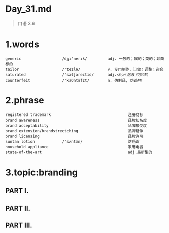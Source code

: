 # Day_31.md
> 口语 3.6

# 1.words
    generic                  /dʒɪ'nerɪk/         adj. 一般的；属的；类的；非商标的
    tailor                   /'teɪlə/            v. 专门制作，订做；调整；迎合
    saturated                /'sætʃəreɪtɪd/      adj.<化>(溶液)饱和的
    counterfeit              /'kaʊntəfɪt/        n. 仿制品, 伪造物

# 2.phrase
    registered trademark                                  注册商标
    brand awareness                                       品牌知名度
    brand acceptability                                   品牌接受度
    brand extension/brandstrectching                      品牌延伸
    brand licensing                                       品牌许可
    suntan lotion            /'sʌntæn/                    防晒霜
    household appliance                                   家用电器
    state-of-the-art                                      adj.最新型的

# 3.topic:branding
## PART I.


## PART II.


## PART III.



